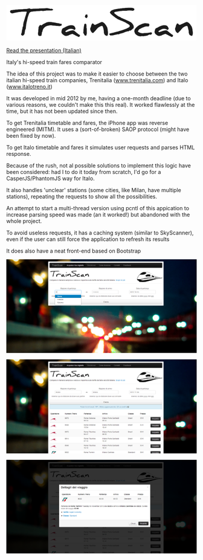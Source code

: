 ![TrainScan](docs/trainscan.png)

[Read the presentation (Italian)](http://raw.github.com/riccamastellone/TrainScan/master/docs/Presentazione_TrainScan.pdf)

Italy's hi-speed train fares comparator

The idea of this project was to make it easier to choose between the two italian hi-speed train companies, Trenitalia (www.trenitalia.com) and Italo (www.italotreno.it)

It was developed in mid 2012 by me, having a one-month deadline (due to various reasons, we couldn't make this this real).
It worked flawlessly at the time, but it has not been updated since then.

To get Trenitalia timetable and fares, the iPhone app was reverse engineered (MITM).
It uses a (sort-of-broken) SAOP protocol (might have been fixed by now).

To get Italo timetable and fares it simulates user requests and parses HTML response.

Because of the rush, not al possible solutions to implement this logic have been considered: had I to do it today from scratch, I'd go for a CasperJS/PhantomJS way for Italo. 

It also handles 'unclear' stations (some cities, like Milan, have multiple stations), repeating the requests to show all the possibilities.

An attempt to start a multi-thread version using pcntl of this appication to increase parsing speed was made (an it worked!) but abandoned with the whole project.

To avoid useless requests, it has a caching system (similar to SkyScanner), even if the user can still force the application to refresh its results

It does also have a neat front-end based on Bootstrap

![TrainScan Screenshot](docs/screen1.png)

![TrainScan Screetshot](docs/screen2.png)

![TrainScan Screenshot](docs/screen3.png)
